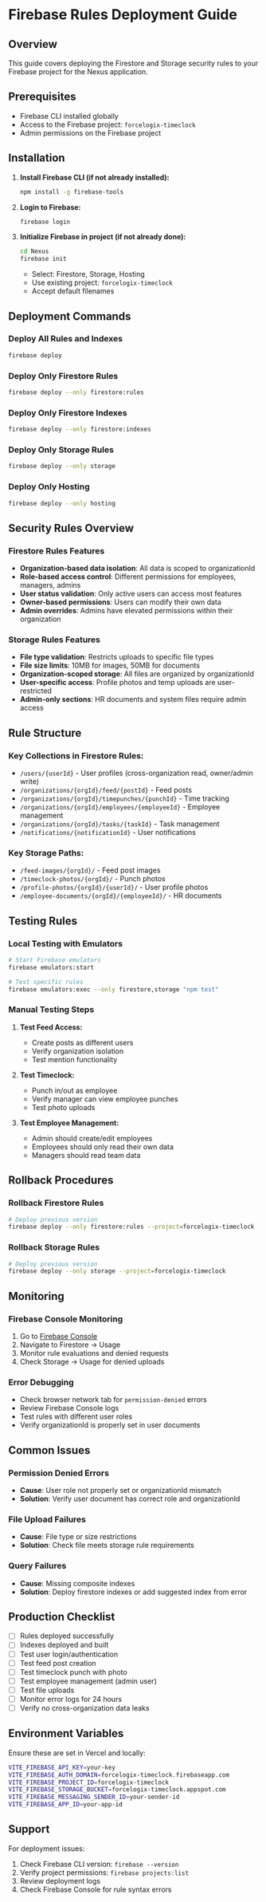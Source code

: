 # Firebase Rules Deployment Guide

## Overview
This guide covers deploying the Firestore and Storage security rules to your Firebase project for the Nexus application.

## Prerequisites

- Firebase CLI installed globally
- Access to the Firebase project: `forcelogix-timeclock`
- Admin permissions on the Firebase project

## Installation

1. **Install Firebase CLI (if not already installed):**
   ```bash
   npm install -g firebase-tools
   ```

2. **Login to Firebase:**
   ```bash
   firebase login
   ```

3. **Initialize Firebase in project (if not already done):**
   ```bash
   cd Nexus
   firebase init
   ```
   - Select: Firestore, Storage, Hosting
   - Use existing project: `forcelogix-timeclock`
   - Accept default filenames

## Deployment Commands

### Deploy All Rules and Indexes
```bash
firebase deploy
```

### Deploy Only Firestore Rules
```bash
firebase deploy --only firestore:rules
```

### Deploy Only Firestore Indexes
```bash
firebase deploy --only firestore:indexes
```

### Deploy Only Storage Rules
```bash
firebase deploy --only storage
```

### Deploy Only Hosting
```bash
firebase deploy --only hosting
```

## Security Rules Overview

### Firestore Rules Features
- **Organization-based data isolation**: All data is scoped to organizationId
- **Role-based access control**: Different permissions for employees, managers, admins
- **User status validation**: Only active users can access most features
- **Owner-based permissions**: Users can modify their own data
- **Admin overrides**: Admins have elevated permissions within their organization

### Storage Rules Features
- **File type validation**: Restricts uploads to specific file types
- **File size limits**: 10MB for images, 50MB for documents
- **Organization-scoped storage**: All files are organized by organizationId
- **User-specific access**: Profile photos and temp uploads are user-restricted
- **Admin-only sections**: HR documents and system files require admin access

## Rule Structure

### Key Collections in Firestore Rules:
- `/users/{userId}` - User profiles (cross-organization read, owner/admin write)
- `/organizations/{orgId}/feed/{postId}` - Feed posts
- `/organizations/{orgId}/timepunches/{punchId}` - Time tracking
- `/organizations/{orgId}/employees/{employeeId}` - Employee management
- `/organizations/{orgId}/tasks/{taskId}` - Task management
- `/notifications/{notificationId}` - User notifications

### Key Storage Paths:
- `/feed-images/{orgId}/` - Feed post images
- `/timeclock-photos/{orgId}/` - Punch photos
- `/profile-photos/{orgId}/{userId}/` - User profile photos
- `/employee-documents/{orgId}/{employeeId}/` - HR documents

## Testing Rules

### Local Testing with Emulators
```bash
# Start Firebase emulators
firebase emulators:start

# Test specific rules
firebase emulators:exec --only firestore,storage "npm test"
```

### Manual Testing Steps

1. **Test Feed Access:**
   - Create posts as different users
   - Verify organization isolation
   - Test mention functionality

2. **Test Timeclock:**
   - Punch in/out as employee
   - Verify manager can view employee punches
   - Test photo uploads

3. **Test Employee Management:**
   - Admin should create/edit employees
   - Employees should only read their own data
   - Managers should read team data

## Rollback Procedures

### Rollback Firestore Rules
```bash
# Deploy previous version
firebase deploy --only firestore:rules --project=forcelogix-timeclock
```

### Rollback Storage Rules
```bash
# Deploy previous version  
firebase deploy --only storage --project=forcelogix-timeclock
```

## Monitoring

### Firebase Console Monitoring
1. Go to [Firebase Console](https://console.firebase.google.com/project/forcelogix-timeclock)
2. Navigate to Firestore → Usage
3. Monitor rule evaluations and denied requests
4. Check Storage → Usage for denied uploads

### Error Debugging
- Check browser network tab for `permission-denied` errors
- Review Firebase Console logs
- Test rules with different user roles
- Verify organizationId is properly set in user documents

## Common Issues

### Permission Denied Errors
- **Cause**: User role not properly set or organizationId mismatch
- **Solution**: Verify user document has correct role and organizationId

### File Upload Failures  
- **Cause**: File type or size restrictions
- **Solution**: Check file meets storage rule requirements

### Query Failures
- **Cause**: Missing composite indexes
- **Solution**: Deploy firestore indexes or add suggested index from error

## Production Checklist

- [ ] Rules deployed successfully
- [ ] Indexes deployed and built
- [ ] Test user login/authentication
- [ ] Test feed post creation
- [ ] Test timeclock punch with photo
- [ ] Test employee management (admin user)
- [ ] Test file uploads
- [ ] Monitor error logs for 24 hours
- [ ] Verify no cross-organization data leaks

## Environment Variables

Ensure these are set in Vercel and locally:

```bash
VITE_FIREBASE_API_KEY=your-key
VITE_FIREBASE_AUTH_DOMAIN=forcelogix-timeclock.firebaseapp.com
VITE_FIREBASE_PROJECT_ID=forcelogix-timeclock
VITE_FIREBASE_STORAGE_BUCKET=forcelogix-timeclock.appspot.com
VITE_FIREBASE_MESSAGING_SENDER_ID=your-sender-id
VITE_FIREBASE_APP_ID=your-app-id
```

## Support

For deployment issues:
1. Check Firebase CLI version: `firebase --version`
2. Verify project permissions: `firebase projects:list`
3. Review deployment logs
4. Check Firebase Console for rule syntax errors